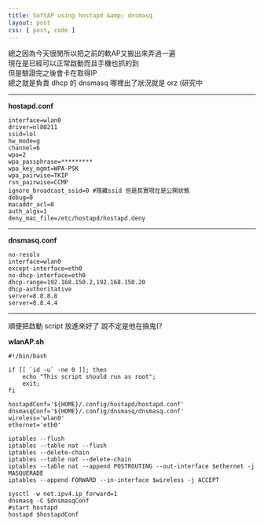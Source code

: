 ```yaml
---
title: SoftAP using hostapd &amp; dnsmasq
layout: post
css: [ post, code ]
---
```


總之因為今天很閒所以把之前的軟AP又搬出來弄過一遍  
現在是已經可以正常啟動而且手機也抓的到  
但是驗證完之後會卡在取得IP  
總之就是負責 dhcp 的 dnsmasq 哪裡出了狀況就是 orz (研究中  

***

**hostapd.conf**

    interface=wlan0
    driver=nl80211
    ssid=lol
    hw_mode=g
    channel=6
    wpa=2
    wpa_passphrase=*********
    wpa_key_mgmt=WPA-PSK
    wpa_pairwise=TKIP
    rsn_pairwise=CCMP
    ignore_broadcast_ssid=0 #隱藏ssid 但是其實現在是公開狀態
    debug=0
    macaddr_acl=0
    auth_algs=1
    deny_mac_file=/etc/hostapd/hostapd.deny

***

**dnsmasq.conf**

    no-resolv
    interface=wlan0
    except-interface=eth0
    no-dhcp-interface=eth0
    dhcp-range=192.168.150.2,192.168.150.20
    dhcp-authoritative
    server=8.8.8.8
    server=8.8.4.4

***

順便把啟動 script 放進來好了 說不定是他在搞鬼(?  

**wlanAP.sh**

    #!/bin/bash
    
    if [[ `id -u` -ne 0 ]]; then
        echo "This script should run as root";
        exit;
    fi
    
    hostapdConf='${HOME}/.config/hostapd/hostapd.conf'
    dnsmasqConf='${HOME}/.config/dnsmasq/dnsmasq.conf'
    wireless='wlan0'
    ethernet='eth0'
    
    iptables --flush
    iptables --table nat --flush
    iptables --delete-chain
    iptables --table nat --delete-chain
    iptables --table nat --append POSTROUTING --out-interface $ethernet -j MASQUERADE
    iptables --append FORWARD --in-interface $wireless -j ACCEPT
     
    sysctl -w net.ipv4.ip_forward=1
    dnsmasq -C $dnsmasqConf
    #start hostapd
    hostapd $hostapdConf

